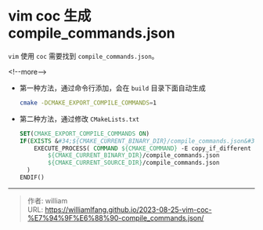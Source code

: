 # vim coc 生成 compile_commands.json


`vim` 使用 `coc` 需要找到 `compile_commands.json`。

&lt;!--more--&gt;

- 第一种方法，通过命令行添加，会在 `build` 目录下面自动生成

    ```bash
    cmake -DCMAKE_EXPORT_COMPILE_COMMANDS=1
    ```

- 第二种方法，通过修改 `CMakeLists.txt`

    ```cmake
    SET(CMAKE_EXPORT_COMPILE_COMMANDS ON)
    IF(EXISTS &#34;${CMAKE_CURRENT_BINARY_DIR}/compile_commands.json&#34;)
        EXECUTE_PROCESS( COMMAND ${CMAKE_COMMAND} -E copy_if_different
            ${CMAKE_CURRENT_BINARY_DIR}/compile_commands.json
            ${CMAKE_CURRENT_SOURCE_DIR}/compile_commands.json
      )
    ENDIF()
    ```


---

> 作者: william  
> URL: https://williamlfang.github.io/2023-08-25-vim-coc-%E7%94%9F%E6%88%90-compile_commands.json/  

